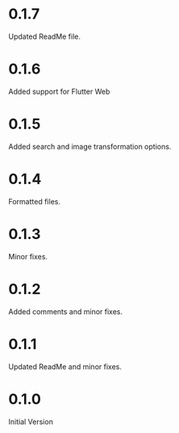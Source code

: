 # 0.1.7
Updated ReadMe file.

# 0.1.6
Added support for Flutter Web

# 0.1.5
Added search and image transformation options.

# 0.1.4
Formatted files.

# 0.1.3
Minor fixes.

# 0.1.2
Added comments and minor fixes.

# 0.1.1
Updated ReadMe and minor fixes.

# 0.1.0
Initial Version
